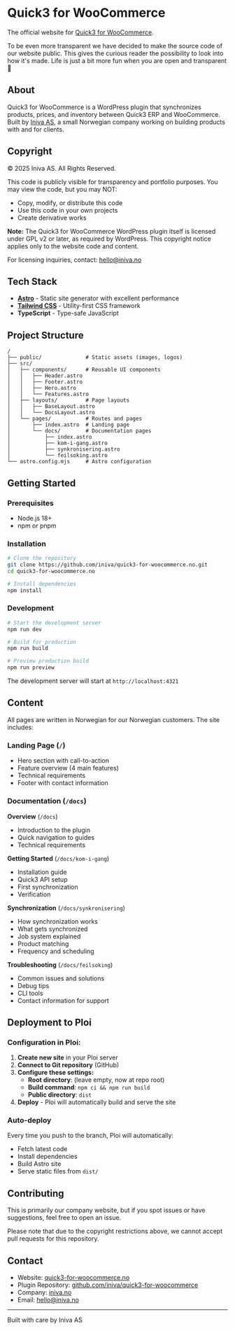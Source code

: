 # Quick3 for WooCommerce

The official website for [Quick3 for WooCommerce](https://quick3-for-woocommerce.no).

To be even more transparent we have decided to make the source code of our
website public. This gives the curious reader the possibility to look into how
it's made. Life is just a bit more fun when you are open and transparent 🕺

## About

Quick3 for WooCommerce is a WordPress plugin that synchronizes products, prices,
and inventory between Quick3 ERP and WooCommerce. Built by [Iniva AS](https://iniva.no),
a small Norwegian company working on building products with and for clients.

## Copyright

© 2025 Iniva AS. All Rights Reserved.

This code is publicly visible for transparency and portfolio purposes.
You may view the code, but you may NOT:
- Copy, modify, or distribute this code
- Use this code in your own projects
- Create derivative works

**Note:** The Quick3 for WooCommerce WordPress plugin itself is licensed under GPL v2 or later,
as required by WordPress. This copyright notice applies only to the website code and content.

For licensing inquiries, contact: hello@iniva.no

## Tech Stack

- **[Astro](https://astro.build)** - Static site generator with excellent performance
- **[Tailwind CSS](https://tailwindcss.com)** - Utility-first CSS framework
- **TypeScript** - Type-safe JavaScript

## Project Structure

```text
/
├── public/              # Static assets (images, logos)
├── src/
│   ├── components/      # Reusable UI components
│   │   ├── Header.astro
│   │   ├── Footer.astro
│   │   ├── Hero.astro
│   │   └── Features.astro
│   ├── layouts/         # Page layouts
│   │   ├── BaseLayout.astro
│   │   └── DocsLayout.astro
│   └── pages/           # Routes and pages
│       ├── index.astro  # Landing page
│       └── docs/        # Documentation pages
│           ├── index.astro
│           ├── kom-i-gang.astro
│           ├── synkronisering.astro
│           └── feilsoking.astro
└── astro.config.mjs     # Astro configuration
```

## Getting Started

### Prerequisites

- Node.js 18+
- npm or pnpm

### Installation

```bash
# Clone the repository
git clone https://github.com/iniva/quick3-for-woocommerce.no.git
cd quick3-for-woocommerce.no

# Install dependencies
npm install
```

### Development

```bash
# Start the development server
npm run dev

# Build for production
npm run build

# Preview production build
npm run preview
```

The development server will start at `http://localhost:4321`

## Content

All pages are written in Norwegian for our Norwegian customers. The site includes:

### Landing Page (`/`)
- Hero section with call-to-action
- Feature overview (4 main features)
- Technical requirements
- Footer with contact information

### Documentation (`/docs`)

**Overview** (`/docs`)
- Introduction to the plugin
- Quick navigation to guides
- Technical requirements

**Getting Started** (`/docs/kom-i-gang`)
- Installation guide
- Quick3 API setup
- First synchronization
- Verification

**Synchronization** (`/docs/synkronisering`)
- How synchronization works
- What gets synchronized
- Job system explained
- Product matching
- Frequency and scheduling

**Troubleshooting** (`/docs/feilsoking`)
- Common issues and solutions
- Debug tips
- CLI tools
- Contact information for support

## Deployment to Ploi

### Configuration in Ploi:

1. **Create new site** in your Ploi server
2. **Connect to Git repository** (GitHub)
3. **Configure these settings:**
   - **Root directory**: (leave empty, now at repo root)
   - **Build command**: `npm ci && npm run build`
   - **Public directory**: `dist`
4. **Deploy** - Ploi will automatically build and serve the site

### Auto-deploy

Every time you push to the branch, Ploi will automatically:
- Fetch latest code
- Install dependencies
- Build Astro site
- Serve static files from `dist/`

## Contributing

This is primarily our company website, but if you spot issues or have suggestions, feel free to open an issue.

Please note that due to the copyright restrictions above, we cannot accept pull requests for this repository.

## Contact

- Website: [quick3-for-woocommerce.no](https://quick3-for-woocommerce.no)
- Plugin Repository: [github.com/iniva/quick3-for-woocommerce](https://github.com/iniva/quick3-for-woocommerce)
- Company: [iniva.no](https://iniva.no)
- Email: hello@iniva.no

---

Built with care by Iniva AS
